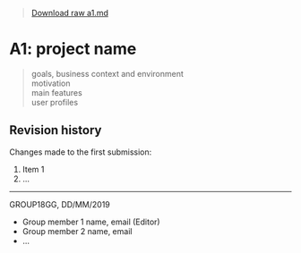 > [Download raw a1.md](uploads/ffc2626b691d2b46764e1a337f11398b/a1.md)

# A1: project name

> goals, business context and environment  
> motivation  
> main features  
> user profiles

## Revision history

Changes made to the first submission:
1. Item 1
1. ...

***
GROUP18GG, DD/MM/2019

* Group member 1 name, email (Editor)
* Group member 2 name, email
* ...